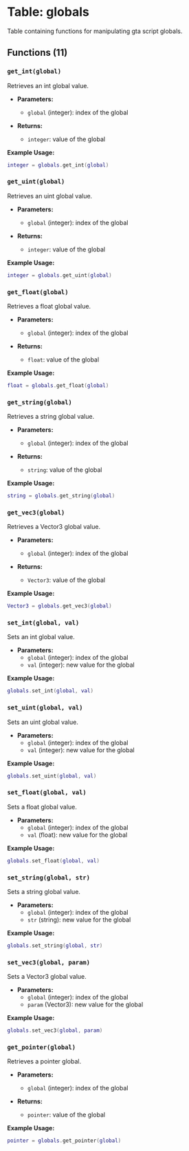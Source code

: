 # Table: globals

Table containing functions for manipulating gta script globals.

## Functions (11)

### `get_int(global)`

Retrieves an int global value.

- **Parameters:**
  - `global` (integer): index of the global

- **Returns:**
  - `integer`: value of the global

**Example Usage:**

```lua
integer = globals.get_int(global)
```

### `get_uint(global)`

Retrieves an uint global value.

- **Parameters:**
  - `global` (integer): index of the global

- **Returns:**
  - `integer`: value of the global

**Example Usage:**

```lua
integer = globals.get_uint(global)
```

### `get_float(global)`

Retrieves a float global value.

- **Parameters:**
  - `global` (integer): index of the global

- **Returns:**
  - `float`: value of the global

**Example Usage:**

```lua
float = globals.get_float(global)
```

### `get_string(global)`

Retrieves a string global value.

- **Parameters:**
  - `global` (integer): index of the global

- **Returns:**
  - `string`: value of the global

**Example Usage:**

```lua
string = globals.get_string(global)
```

### `get_vec3(global)`

Retrieves a Vector3 global value.

- **Parameters:**
  - `global` (integer): index of the global

- **Returns:**
  - `Vector3`: value of the global

**Example Usage:**

```lua
Vector3 = globals.get_vec3(global)
```

### `set_int(global, val)`

Sets an int global value.

- **Parameters:**
  - `global` (integer): index of the global
  - `val` (integer): new value for the global

**Example Usage:**

```lua
globals.set_int(global, val)
```

### `set_uint(global, val)`

Sets an uint global value.

- **Parameters:**
  - `global` (integer): index of the global
  - `val` (integer): new value for the global

**Example Usage:**

```lua
globals.set_uint(global, val)
```

### `set_float(global, val)`

Sets a float global value.

- **Parameters:**
  - `global` (integer): index of the global
  - `val` (float): new value for the global

**Example Usage:**

```lua
globals.set_float(global, val)
```

### `set_string(global, str)`

Sets a string global value.

- **Parameters:**
  - `global` (integer): index of the global
  - `str` (string): new value for the global

**Example Usage:**

```lua
globals.set_string(global, str)
```

### `set_vec3(global, param)`

Sets a Vector3 global value.

- **Parameters:**
  - `global` (integer): index of the global
  - `param` (Vector3): new value for the global

**Example Usage:**

```lua
globals.set_vec3(global, param)
```

### `get_pointer(global)`

Retrieves a pointer global.

- **Parameters:**
  - `global` (integer): index of the global

- **Returns:**
  - `pointer`: value of the global

**Example Usage:**

```lua
pointer = globals.get_pointer(global)
```
